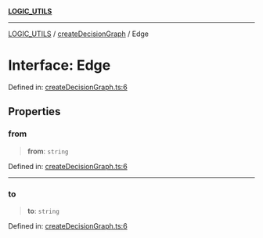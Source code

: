 [**LOGIC_UTILS**](../../README.md)

***

[LOGIC_UTILS](../../README.md) / [createDecisionGraph](../README.md) / Edge

# Interface: Edge

Defined in: [createDecisionGraph.ts:6](https://github.com/dailker/everyutil/blob/c55c841d32caf5da88acfcc363073946269cfe27/src/logic/createDecisionGraph.ts#L6)

## Properties

### from

> **from**: `string`

Defined in: [createDecisionGraph.ts:6](https://github.com/dailker/everyutil/blob/c55c841d32caf5da88acfcc363073946269cfe27/src/logic/createDecisionGraph.ts#L6)

***

### to

> **to**: `string`

Defined in: [createDecisionGraph.ts:6](https://github.com/dailker/everyutil/blob/c55c841d32caf5da88acfcc363073946269cfe27/src/logic/createDecisionGraph.ts#L6)
